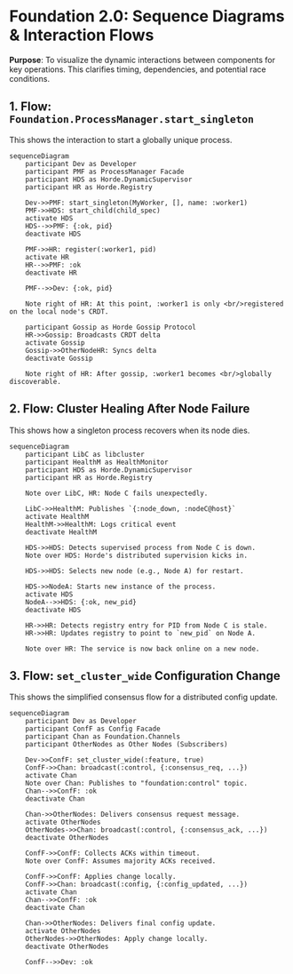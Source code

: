 # Foundation 2.0: Sequence Diagrams & Interaction Flows

**Purpose**: To visualize the dynamic interactions between components for key operations. This clarifies timing, dependencies, and potential race conditions.

## 1. Flow: `Foundation.ProcessManager.start_singleton`

This shows the interaction to start a globally unique process.

```mermaid
sequenceDiagram
    participant Dev as Developer
    participant PMF as ProcessManager Facade
    participant HDS as Horde.DynamicSupervisor
    participant HR as Horde.Registry

    Dev->>PMF: start_singleton(MyWorker, [], name: :worker1)
    PMF->>HDS: start_child(child_spec)
    activate HDS
    HDS-->>PMF: {:ok, pid}
    deactivate HDS
    
    PMF->>HR: register(:worker1, pid)
    activate HR
    HR-->>PMF: :ok
    deactivate HR
    
    PMF-->>Dev: {:ok, pid}

    Note right of HR: At this point, :worker1 is only <br/>registered on the local node's CRDT.

    participant Gossip as Horde Gossip Protocol
    HR->>Gossip: Broadcasts CRDT delta
    activate Gossip
    Gossip->>OtherNodeHR: Syncs delta
    deactivate Gossip

    Note right of HR: After gossip, :worker1 becomes <br/>globally discoverable.
```

## 2. Flow: Cluster Healing After Node Failure

This shows how a singleton process recovers when its node dies.

```mermaid
sequenceDiagram
    participant LibC as libcluster
    participant HealthM as HealthMonitor
    participant HDS as Horde.DynamicSupervisor
    participant HR as Horde.Registry
    
    Note over LibC, HR: Node C fails unexpectedly.

    LibC->>HealthM: Publishes `{:node_down, :nodeC@host}`
    activate HealthM
    HealthM->>HealthM: Logs critical event
    deactivate HealthM

    HDS->>HDS: Detects supervised process from Node C is down.
    Note over HDS: Horde's distributed supervision kicks in.
    
    HDS->>HDS: Selects new node (e.g., Node A) for restart.
    
    HDS->>NodeA: Starts new instance of the process.
    activate HDS
    NodeA-->>HDS: {:ok, new_pid}
    deactivate HDS

    HR->>HR: Detects registry entry for PID from Node C is stale.
    HR->>HR: Updates registry to point to `new_pid` on Node A.
    
    Note over HR: The service is now back online on a new node.
```

## 3. Flow: `set_cluster_wide` Configuration Change

This shows the simplified consensus flow for a distributed config update.

```mermaid
sequenceDiagram
    participant Dev as Developer
    participant ConfF as Config Facade
    participant Chan as Foundation.Channels
    participant OtherNodes as Other Nodes (Subscribers)
    
    Dev->>ConfF: set_cluster_wide(:feature, true)
    ConfF->>Chan: broadcast(:control, {:consensus_req, ...})
    activate Chan
    Note over Chan: Publishes to "foundation:control" topic.
    Chan-->>ConfF: :ok
    deactivate Chan
    
    Chan->>OtherNodes: Delivers consensus request message.
    activate OtherNodes
    OtherNodes->>Chan: broadcast(:control, {:consensus_ack, ...})
    deactivate OtherNodes
    
    ConfF->>ConfF: Collects ACKs within timeout.
    Note over ConfF: Assumes majority ACKs received.
    
    ConfF->>ConfF: Applies change locally.
    ConfF->>Chan: broadcast(:config, {:config_updated, ...})
    activate Chan
    Chan-->>ConfF: :ok
    deactivate Chan

    Chan->>OtherNodes: Delivers final config update.
    activate OtherNodes
    OtherNodes->>OtherNodes: Apply change locally.
    deactivate OtherNodes
    
    ConfF-->>Dev: :ok
```